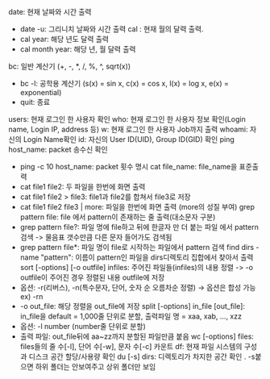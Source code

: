 date: 현재 날짜와 시간 출력
  - date -u: 그리니치 날짜와 시간 출력
cal : 현재 월의 달력 출력.
  - cal year: 해당 년도 달력 출력
  - cal month year: 해당 년, 월 달력 출력

bc: 일반 계산기 (+, -, *, /, %, ^, sqrt(x))
  - bc -l: 공학용 계산기 (s(x) = sin x, c(x) = cos x, l(x) = log x, e(x) = exponential)
  - quit: 종료

users: 현재 로그인 한 사용자 확인
who: 현재 로그인 한 사용자 정보 확인(Login name, Login IP, address 등)
w: 현재 로그인 한 사용자 Job까지 출력
whoami: 자신의 Login Name확인
id: 자신의 User ID(UID), Group ID(GID) 확인
ping host_name: packet 송수신 확인
  - ping -c 10 host_name: packet 횟수 명시
cat file_name: file_name을 표준출력
  - cat file1 file2: 두 파일을 한번에 화면 출력
  - cat file1 file2 > file3: file1과 file2를 합쳐서 file3로 저장
  - cat file1 file2 file3 | more: 파일을 한번에 화면 출력 (more의 성질 부여)
grep pattern file: file 에서 pattern이 존재하는 줄 출력(대소문자 구분)
  - grep pattern file?: 파일 명에 file하고 뒤에 한글자 만 더 붙는 파일 에서 pattern검색 -> 물음표 갯수만큼 다른 문자 들어가도 검색됨
  - grep pattern file*: 파일 명이 file로 시작하는 파일에서 pattern 검색
find dirs -name "pattern": 이름이 pattern인 파일을 dirs디렉토리 집합에서 찾아서 출력
sort [-options] [-o outfile] infiles: 주어진 파일들(infiles)의 내용 정렬 -> -o outfile이 주어진 경우 정렬된 내용 outfile에 저장
  - 옵션: -r(리버스), -n(특수문자, 단어, 숫자 순 오름차순 정렬) -> 옵션은 합성 가능 ex) -rn
  - -o out_file: 해당 정렬을 out_file에 저장
split [-options] in_file [out_file]: in_file을 default = 1,000줄 단위로 분할, 출력파일 명 = xaa, xab, ..., xzz
  - 옵션: -l number (number줄 단위로 분할)
  - 출력 파일: out_file뒤에 aa~zz까지 분할된 파일만큼 붙음
wc [-options] files: files들의 줄 수[-l], 단어 수[-w], 문자 수[-c] 카운트
df: 현재 파일 시스템의 구성과 디스크 공간 할당/사용량 확인
du [-s] dirs: 디렉토리가 차지한 공간 확인 . -s붙으면 하위 폴더는 안보여주고 상위 폴더만 보임
